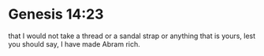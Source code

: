 # Genesis 14:23

that I would not take a thread or a sandal strap or anything that is yours, lest you should say, I have made Abram rich.

